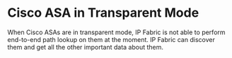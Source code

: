 # Cisco ASA in Transparent Mode

When Cisco ASAs are in transparent mode, IP Fabric is not able to perform end-to-end path lookup on them at the moment. IP Fabric can discover them and get all the other important data about them.

